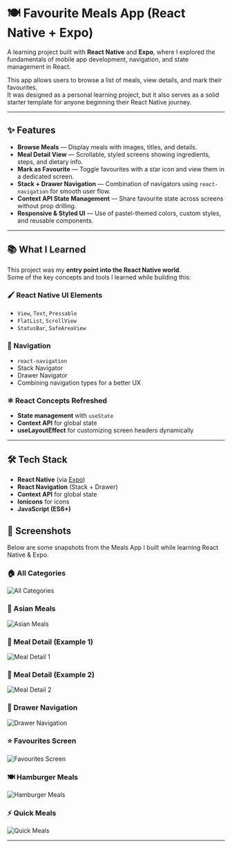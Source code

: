 # 🍽️ Favourite Meals App (React Native + Expo)

A learning project built with **React Native** and **Expo**, where I explored the fundamentals of mobile app development, navigation, and state management in React.

This app allows users to browse a list of meals, view details, and mark their favourites.  
It was designed as a personal learning project, but it also serves as a solid starter template for anyone beginning their React Native journey.

---

## ✨ Features

- **Browse Meals** — Display meals with images, titles, and details.
- **Meal Detail View** — Scrollable, styled screens showing ingredients, steps, and dietary info.
- **Mark as Favourite** — Toggle favourites with a star icon and view them in a dedicated screen.
- **Stack + Drawer Navigation** — Combination of navigators using `react-navigation` for smooth user flow.
- **Context API State Management** — Share favourite state across screens without prop drilling.
- **Responsive & Styled UI** — Use of pastel-themed colors, custom styles, and reusable components.

---

## 📚 What I Learned

This project was my **entry point into the React Native world**.  
Some of the key concepts and tools I learned while building this:

### 🖌️ React Native UI Elements
- `View`, `Text`, `Pressable`
- `FlatList`, `ScrollView`
- `StatusBar`, `SafeAreaView`

### 🧭 Navigation
- `react-navigation`
- Stack Navigator
- Drawer Navigator
- Combining navigation types for a better UX

### ⚛️ React Concepts Refreshed
- **State management** with `useState`
- **Context API** for global state
- **useLayoutEffect** for customizing screen headers dynamically

---

## 🛠️ Tech Stack

- **React Native** (via [Expo](https://expo.dev/))
- **React Navigation** (Stack + Drawer)
- **Context API** for global state
- **Ionicons** for icons
- **JavaScript (ES6+)**


## 📸 Screenshots

Below are some snapshots from the Meals App I built while learning React Native & Expo.

### 🏠 All Categories
![All Categories](./assets/meals-app-all-cat.jpg)

### 🍜 Asian Meals
![Asian Meals](./assets/meals-app-asian.jpg)

### 📄 Meal Detail (Example 1)
![Meal Detail 1](./assets/meals-app-detail1.jpg)

### 📄 Meal Detail (Example 2)
![Meal Detail 2](./assets/detail2.jpg)

### 🍔 Drawer Navigation
![Drawer Navigation](./assets/meals-app-drawer.jpg)

### ⭐ Favourites Screen
![Favourites Screen](./assets/meals-app-favouirte.jpg)

### 🍽️ Hamburger Meals
![Hamburger Meals](./assets/meals-app-hamburger.jpg)

### ⚡ Quick Meals
![Quick Meals](./assets/meals-app-quick.jpg)

---

